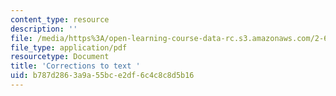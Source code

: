 ```yaml
---
content_type: resource
description: ''
file: /media/https%3A/open-learning-course-data-rc.s3.amazonaws.com/2-61-internal-combustion-engines-spring-2017/b787d2863a9a55bce2df6c4c8c8d5b16_corrections.pdf
file_type: application/pdf
resourcetype: Document
title: 'Corrections to text '
uid: b787d286-3a9a-55bc-e2df-6c4c8c8d5b16
---
```

